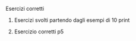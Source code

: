 Esercizi corretti

01. Esercizi svolti partendo dagli esempi di 10 print

02. Esercizio corretti p5
